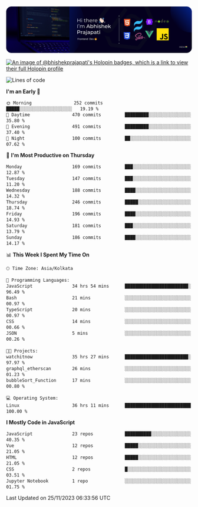 ![Banner](./Header.png)

[![An image of @bhishekprajapati's Holopin badges, which is a link to view their full Holopin profile](https://holopin.me/bhishekprajapati)](https://holopin.io/@bhishekprajapati)

<!--START_SECTION:waka-->
![Lines of code](https://img.shields.io/badge/From%20Hello%20World%20I%27ve%20Written-1.6%20million%20lines%20of%20code-blue)

**I'm an Early 🐤** 

```text
🌞 Morning                252 commits         █████░░░░░░░░░░░░░░░░░░░░   19.19 % 
🌆 Daytime                470 commits         █████████░░░░░░░░░░░░░░░░   35.80 % 
🌃 Evening                491 commits         █████████░░░░░░░░░░░░░░░░   37.40 % 
🌙 Night                  100 commits         ██░░░░░░░░░░░░░░░░░░░░░░░   07.62 % 
```
📅 **I'm Most Productive on Thursday** 

```text
Monday                   169 commits         ███░░░░░░░░░░░░░░░░░░░░░░   12.87 % 
Tuesday                  147 commits         ███░░░░░░░░░░░░░░░░░░░░░░   11.20 % 
Wednesday                188 commits         ████░░░░░░░░░░░░░░░░░░░░░   14.32 % 
Thursday                 246 commits         █████░░░░░░░░░░░░░░░░░░░░   18.74 % 
Friday                   196 commits         ████░░░░░░░░░░░░░░░░░░░░░   14.93 % 
Saturday                 181 commits         ███░░░░░░░░░░░░░░░░░░░░░░   13.79 % 
Sunday                   186 commits         ████░░░░░░░░░░░░░░░░░░░░░   14.17 % 
```


📊 **This Week I Spent My Time On** 

```text
🕑︎ Time Zone: Asia/Kolkata

💬 Programming Languages: 
JavaScript               34 hrs 54 mins      ████████████████████████░   96.49 % 
Bash                     21 mins             ░░░░░░░░░░░░░░░░░░░░░░░░░   00.97 % 
TypeScript               20 mins             ░░░░░░░░░░░░░░░░░░░░░░░░░   00.97 % 
CSS                      14 mins             ░░░░░░░░░░░░░░░░░░░░░░░░░   00.66 % 
JSON                     5 mins              ░░░░░░░░░░░░░░░░░░░░░░░░░   00.26 % 

🐱‍💻 Projects: 
watchitnow               35 hrs 27 mins      ████████████████████████░   97.97 % 
graphql_etherscan        26 mins             ░░░░░░░░░░░░░░░░░░░░░░░░░   01.23 % 
bubbleSort_Function      17 mins             ░░░░░░░░░░░░░░░░░░░░░░░░░   00.80 % 

💻 Operating System: 
Linux                    36 hrs 11 mins      █████████████████████████   100.00 % 
```

**I Mostly Code in JavaScript** 

```text
JavaScript               23 repos            ██████████░░░░░░░░░░░░░░░   40.35 % 
Vue                      12 repos            █████░░░░░░░░░░░░░░░░░░░░   21.05 % 
HTML                     12 repos            █████░░░░░░░░░░░░░░░░░░░░   21.05 % 
CSS                      2 repos             █░░░░░░░░░░░░░░░░░░░░░░░░   03.51 % 
Jupyter Notebook         1 repo              ░░░░░░░░░░░░░░░░░░░░░░░░░   01.75 % 
```




 Last Updated on 25/11/2023 06:33:56 UTC
<!--END_SECTION:waka-->
<!--
**bhishekprajapati/bhishekprajapati** is a ✨ _special_ ✨ repository because its `README.md` (this file) appears on your GitHub profile.

Here are some ideas to get you started:

- 🔭 I’m currently working on ...
- 🌱 I’m currently learning ...
- 👯 I’m looking to collaborate on ...
- 🤔 I’m looking for help with ...
- 💬 Ask me about ...
- 📫 How to reach me: ...
- 😄 Pronouns: ...
- ⚡ Fun fact: ...
-->
